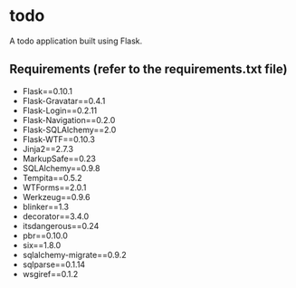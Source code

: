 todo
====
A todo application built using Flask.

Requirements (refer to the requirements.txt file)
-----------
- Flask==0.10.1
- Flask-Gravatar==0.4.1
- Flask-Login==0.2.11
- Flask-Navigation==0.2.0
- Flask-SQLAlchemy==2.0
- Flask-WTF==0.10.3
- Jinja2==2.7.3
- MarkupSafe==0.23
- SQLAlchemy==0.9.8
- Tempita==0.5.2
- WTForms==2.0.1
- Werkzeug==0.9.6
- blinker==1.3
- decorator==3.4.0
- itsdangerous==0.24
- pbr==0.10.0
- six==1.8.0
- sqlalchemy-migrate==0.9.2
- sqlparse==0.1.14
- wsgiref==0.1.2
